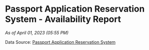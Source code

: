 # Passport Application Reservation System - Availability Report

*As of April 01, 2023 (05:55 PM)*

Data Source: [Passport Application Reservation System](https://eservices.immigration.gov.lk:8443/appointment/pages/reservationApplication.xhtml)